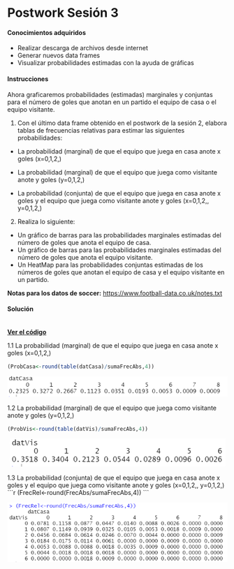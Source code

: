 # Postwork Sesión 3

#### Conocimientos adquiridos

- Realizar descarga de archivos desde internet
- Generar nuevos data frames
- Visualizar probabilidades estimadas con la ayuda de gráficas

#### Instrucciones

Ahora graficaremos probabilidades (estimadas) marginales y conjuntas para el número de goles que anotan en un partido el equipo de casa o el equipo visitante.

1. Con el último data frame obtenido en el postwork de la sesión 2, elabora tablas de frecuencias relativas para estimar las siguientes probabilidades:

- La probabilidad (marginal) de que el equipo que juega en casa anote x goles (x=0,1,2,)

- La probabilidad (marginal) de que el equipo que juega como visitante anote y goles (y=0,1,2,)

- La probabilidad (conjunta) de que el equipo que juega en casa anote x goles y el equipo que juega como visitante anote y goles (x=0,1,2,, y=0,1,2,)

2. Realiza lo siguiente:

- Un gráfico de barras para las probabilidades marginales estimadas del número de goles que anota el equipo de casa.
- Un gráfico de barras para las probabilidades marginales estimadas del número de goles que anota el equipo visitante.
- Un HeatMap para las probabilidades conjuntas estimadas de los números de goles que anotan el equipo de casa y el equipo visitante en un partido.

__Notas para los datos de soccer:__ https://www.football-data.co.uk/notes.txt

#### Solución
<br />
    <a href="Postwork31.R"><strong>Ver el código</strong></a>
    <br/>

1.1 La probabilidad (marginal) de que el equipo que juega en casa anote x goles (x=0,1,2,)
```r
(ProbCasa<-round(table(datCasa)/sumaFrecAbs,4))
```
<p align="center">
        <img src="https://github.com/arrazolahn/Eq16-Programacion-R-Santander-Bedu/blob/main/Postwork03/imagenes/img1.PNG">
</p>
1.2 La probabilidad (marginal) de que el equipo que juega como visitante anote y goles (y=0,1,2,)
                                                                                                                     
```r
(ProbVis<-round(table(datVis)/sumaFrecAbs,4))                                                                                                                           
```
                                                                                                                         
<p align="center">
        <img src="https://github.com/arrazolahn/Eq16-Programacion-R-Santander-Bedu/blob/main/Postwork03/imagenes/img2.PNG">
</p>
1.3 La probabilidad (conjunta) de que el equipo que juega en casa anote x goles y el equipo que juega como visitante anote y goles (x=0,1,2,, y=0,1,2,)
```r
(FrecRel<-round(FrecAbs/sumaFrecAbs,4))
```
<p align="center">
        <img src="https://github.com/arrazolahn/Eq16-Programacion-R-Santander-Bedu/blob/main/Postwork03/imagenes/img3.PNG">
</p>

